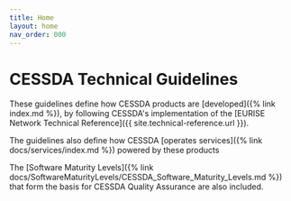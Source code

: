 ```yaml
---
title: Home
layout: home
nav_order: 000
---
```


# CESSDA Technical Guidelines

These guidelines define how CESSDA products are [developed]({% link index.md %}),
by following CESSDA's implementation of the
[EURISE Network Technical Reference]({{ site.technical-reference.url }}).

The guidelines also define how CESSDA [operates services]({% link docs/services/index.md %}) powered by these products

The [Software Maturity Levels]({% link docs/SoftwareMaturityLevels/CESSDA_Software_Maturity_Levels.md %})
that form the basis for CESSDA Quality Assurance are also included.

